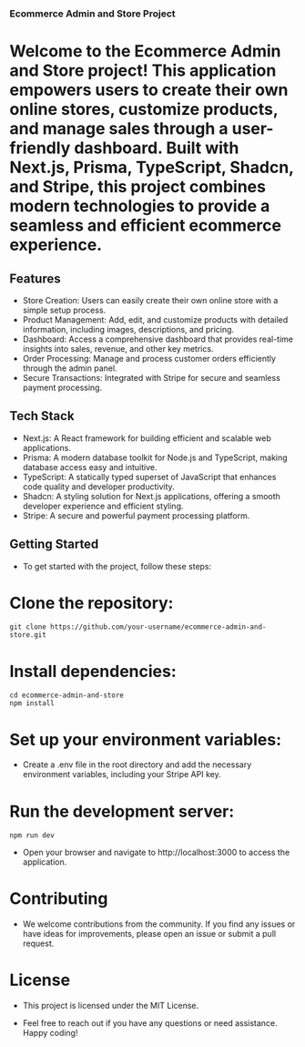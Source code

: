 ### Ecommerce Admin and Store Project

# Welcome to the Ecommerce Admin and Store project! This application empowers users to create their own online stores, customize products, and manage sales through a user-friendly dashboard. Built with Next.js, Prisma, TypeScript, Shadcn, and Stripe, this project combines modern technologies to provide a seamless and efficient ecommerce experience.

## Features

- Store Creation: Users can easily create their own online store with a simple setup process.
- Product Management: Add, edit, and customize products with detailed information, including images, descriptions, and pricing.
- Dashboard: Access a comprehensive dashboard that provides real-time insights into sales, revenue, and other key metrics.
- Order Processing: Manage and process customer orders efficiently through the admin panel.
- Secure Transactions: Integrated with Stripe for secure and seamless payment processing.

## Tech Stack
- Next.js: A React framework for building efficient and scalable web applications.
- Prisma: A modern database toolkit for Node.js and TypeScript, making database access easy and intuitive.
- TypeScript: A statically typed superset of JavaScript that enhances code quality and developer productivity.
- Shadcn: A styling solution for Next.js applications, offering a smooth developer experience and efficient styling.
- Stripe: A secure and powerful payment processing platform.
  
## Getting Started
- To get started with the project, follow these steps:

# Clone the repository:
    git clone https://github.com/your-username/ecommerce-admin-and-store.git
    
# Install dependencies:

    cd ecommerce-admin-and-store
    npm install
    
# Set up your environment variables:
- Create a .env file in the root directory and add the necessary environment variables, including your Stripe API key.

# Run the development server:

    npm run dev
    
- Open your browser and navigate to http://localhost:3000 to access the application.

# Contributing
- We welcome contributions from the community. If you find any issues or have ideas for improvements, please open an issue or submit a pull request.

# License
- This project is licensed under the MIT License.

- Feel free to reach out if you have any questions or need assistance. Happy coding!
